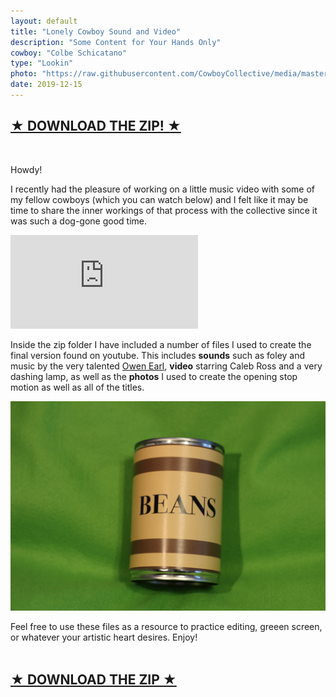 ```yaml
---
layout: default
title: "Lonely Cowboy Sound and Video"
description: "Some Content for Your Hands Only"
cowboy: "Colbe Schicatano"
type: "Lookin"
photo: "https://raw.githubusercontent.com/CowboyCollective/media/master/cowboythumb.png"
date: 2019-12-15
---
```


<h2><b><a href="https://github.com/CowboyCollective/Thelonelycowboymusicvideo/archive/master.zip">&#9733; DOWNLOAD THE ZIP! &#9733;</a></b></h2><br>

Howdy!

I recently had the pleasure of working on a little music video with some of my fellow cowboys (which you can watch below) and I felt like it may be time to share the inner workings of that process with the collective since it was such a dog-gone good time.


<iframe id="youtube" src="https://www.youtube.com/embed/dne3T8a0JhQ" frameborder="0" allow="accelerometer; autoplay; encrypted-media; gyroscope; picture-in-picture" allowfullscreen></iframe><br>

Inside the zip folder I have included a number of files I used to create the final version found on youtube. This includes **sounds** such as foley and music by the very talented [Owen Earl](https://cowboycollective.cc/cowboy/Owen%20Earl), **video** starring Caleb Ross and a very dashing lamp, as well as the **photos** I used to create the opening stop motion as well as all of the titles.


![Bean Can Green Screen](https://raw.githubusercontent.com/CowboyCollective/media/master/beans.JPG)<br>

Feel free to use these files as a resource to practice editing, greeen screen, or whatever your artistic heart desires. Enjoy!<br><br>


<h2><b><a href="https://github.com/CowboyCollective/Thelonelycowboymusicvideo/archive/master.zip">&#9733; DOWNLOAD THE ZIP &#9733;</a></b></h2><br>
